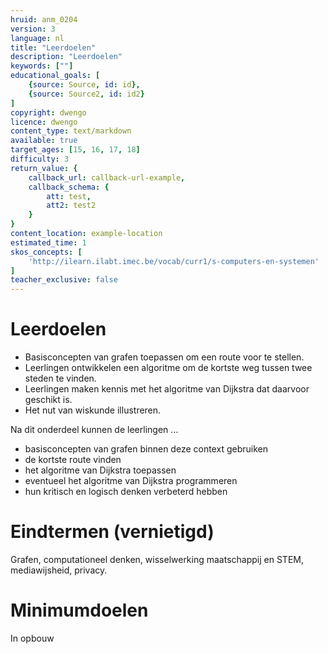 ```yaml
---
hruid: anm_0204
version: 3
language: nl
title: "Leerdoelen"
description: "Leerdoelen"
keywords: [""]
educational_goals: [
    {source: Source, id: id}, 
    {source: Source2, id: id2}
]
copyright: dwengo
licence: dwengo
content_type: text/markdown
available: true
target_ages: [15, 16, 17, 18]
difficulty: 3
return_value: {
    callback_url: callback-url-example,
    callback_schema: {
        att: test,
        att2: test2
    }
}
content_location: example-location
estimated_time: 1
skos_concepts: [
    'http://ilearn.ilabt.imec.be/vocab/curr1/s-computers-en-systemen'
]
teacher_exclusive: false
---
```


# Leerdoelen
- Basisconcepten van grafen toepassen om een route voor te stellen.
- Leerlingen ontwikkelen een algoritme om de kortste weg tussen twee steden te vinden.
- Leerlingen maken kennis met het algoritme van Dijkstra dat daarvoor geschikt is.
- Het nut van wiskunde illustreren.

Na dit onderdeel kunnen de leerlingen …
- basisconcepten van grafen binnen deze context gebruiken
- de kortste route vinden
- het algoritme van Dijkstra toepassen
- eventueel het algoritme van Dijkstra programmeren 
- hun kritisch en logisch denken verbeterd hebben

# Eindtermen (vernietigd)
Grafen, computationeel denken, wisselwerking maatschappij en STEM, mediawijsheid, privacy.

# Minimumdoelen
In opbouw
